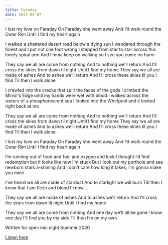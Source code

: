 ```yaml
---
title: Faraday
date: 2022-08-07
---
```


<div class="lyrics">

I lost my love on Faraday
On Faraday she went away
And I’d walk round the Outer Rim
Until I find my heart again

I walked a shattered desert road below a dying sun
I wandered through the forest and I put not one foot wrong
I stepped from star to star across this lonely spiral arm
And I’mma keep on walking so I see you come no harm

They say we all are come from nothing
And to nothing we’ll return
And I’ll cross the skies from dawn til night
Until I find my home
They say we all are made of ashes
And to ashes we’ll return
And I’ll cross these skies til you I find
Til then I walk alone

I crawled into the cracks that split the faces of the gods
I climbed the Mirror’s Edge until my hands were wet with blood
I walked across the waters of a phosphorescent sea
I looked into the Whirlpool and it looked right back at me

They say we all are come from nothing
And to nothing we’ll return
And I’ll cross the skies from dawn til night
Until I find my home
They say we all are made of ashes
And to ashes we’ll return
And I’ll cross these skies til you I find
Til then I walk alone

I lost my love on Faraday
On Faraday she went away
And I’d walk round the Outer Rim
Until I find my heart again

I’m running out of food and fuel and oxygen and luck
I thought I’d find redemption but it looks like now I’m stuck
But I look out my porthole and see newborn stars a-shining
And I don’t care how long it takes, I’m gonna make you mine

I’ve heard we all are made of stardust
And to starlight we will burn
Till then I know that I am flesh and blood
I know…

They say we all are made of ashes
And to ashes we’ll return
And I’ll cross the skies from dawn til night
Until I find my home

They say we all are come from nothing
And one day we’ll all be gone
I know one day I’ll find you by my side
Til then I’m on my own

</div>

Written for open mic night Summer 2020

<a href="https://youtu.be/NoShdst6VDw" rel="noopener noreferrer" target="_blank">Listen here</a>
